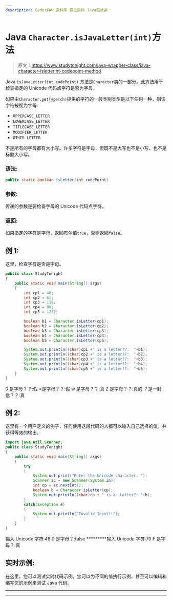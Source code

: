 ```yaml
---
description: CoderFAN 资料库 算法资料 Java包装类
---
```


# Java `Character.isJavaLetter(int)`方法

> 原文：<https://www.studytonight.com/java-wrapper-class/java-character-isletterint-codepoint-method>

Java `isJavaLetter(int codePoint)` 方法是`Character`类的一部分。此方法用于检查指定的 Unicode 代码点字符是否为字母。

如果由`Character.getType(ch)`提供的字符的一般类别类型是以下任何一种，则该字符被视为字母:

*   `UPPERCASE_LETTER`
*   `LOWERCASE_LETTER`
*   `TITLECASE_LETTER`
*   `MODIFIER_LETTER`
*   `OTHER_LETTER`

不是所有的字母都有大小写。许多字符是字母，但既不是大写也不是小写，也不是标题大小写。

### 语法:

```java
public static boolean isLetter(int codePoint)
```

### 参数:

传递的参数是要检查字母的 Unicode 代码点字符。

### 返回:

如果指定的字符是字母，返回布尔值`true`，否则返回`false`。

## 例 1:

这里，检查字符是否是字母。

```java
public class StudyTonight
{  
	public static void main(String[] args)
	{  
		int cp1 = 48;  
		int cp2 = 61;  
		int cp3 = 119;  
		int cp4 = 90;   
		int cp5 = 1232;  

		boolean b1 = Character.isLetter(cp1);  
		boolean b2 = Character.isLetter(cp2);  
		boolean b3 = Character.isLetter(cp3);  
		boolean b4 = Character.isLetter(cp4);  
		boolean b5 = Character.isLetter(cp5);  

		System.out.println((char)cp1 +" is a letter??:  "+b1);  
		System.out.println((char)cp2 +" is a letter??:  "+b2);  
		System.out.println((char)cp3 +" is a letter??:  "+b3);  
		System.out.println((char)cp4 +" is a letter??:  "+b4);  
		System.out.println((char)cp5 +" is a letter??:  "+b5);  
	}  
} 
```

0 是字母？？:假
=是字母？？:假
w 是字母？？:真
Z 是字母？？:真的
？是一封信？？:真

## 例 2:

这里有一个用户定义的例子，任何使用这段代码的人都可以输入自己选择的值，并获得等效的输出。

```java
import java.util.Scanner; 
public class StudyTonight
{  
	public static void main(String[] args)
	{  
		try
		{
			System.out.print("Enter the Unicode character: ");  
			Scanner sc = new Scanner(System.in);        
			int cp = sc.nextInt(); 
			boolean b = Character.isLetter(cp);
			System.out.println((char)cp + " is a  Letter?: "+b);
		}
		catch(Exception e)
		{
			System.out.println("Invalid Input!!");
		}
	}  
}
```

输入 Unicode 字符:48
0 是字母？:false
*********输入 Unicode 字符:70
F 是字母？:真

## 实时示例:

在这里，您可以测试实时代码示例。您可以为不同的值执行示例，甚至可以编辑和编写您的示例来测试 Java 代码。

* * *

* * *